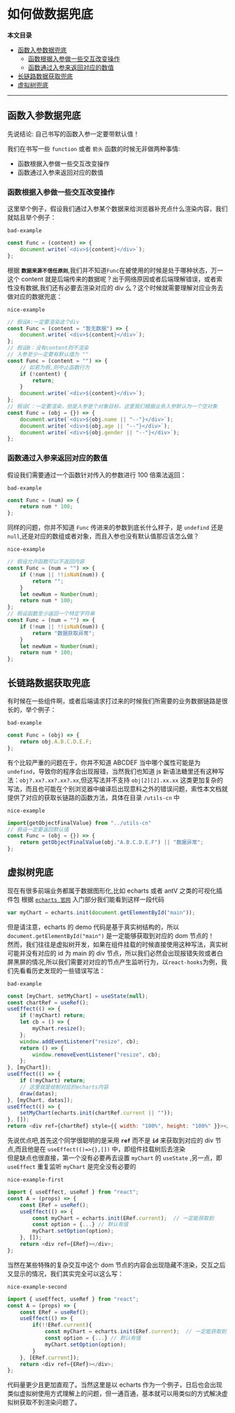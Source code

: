 # 如何做数据兜底

**本文目录**

-   [函数入参数据兜底](#函数入参数据兜底)
    -   [函数根据入参做一些交互改变操作](#函数根据入参做一些交互改变操作)
    -   [函数通过入参来返回对应的数值](#函数通过入参来返回对应的数值)
-   [长链路数据获取兜底](#长链路数据获取兜底)
-   [虚拟树兜底](#虚拟树兜底)

---

## 函数入参数据兜底

先说结论: 自己书写的函数入参一定要带默认值！

我们在书写一些 `function` 或者 `箭头` 函数的时候无非做两种事情:

-   函数根据入参做一些交互改变操作
-   函数通过入参来返回对应的数值

### **函数根据入参做一些交互改变操作**

这里举个例子，假设我们通过入参某个数据来给浏览器补充点什么渲染内容，我们就姑且举个例子：

`bad-example`

```javascript
const Func = (content) => {
    document.write(`<div>${content}</div>`);
};
```

根据 **`数据来源不信任原则`**,我们并不知道`Func`在被使用的时候是处于哪种状态，万一这个 content 就是后端传来的数据呢？出于网络原因或者后端理解错误，或者索性没有数据,我们还有必要去渲染对应的 div 么？这个时候就需要理解对应业务去做对应的数据兜底：

`nice-example`

```javascript
// 假设A:一定要渲染这个div
const Func = (content = "暂无数据") => {
    document.write(`<div>${content}</div>`);
};
// 假设B：没有content则不渲染
// 入参至少一定要有默认值为 ""
const Func = (content = "") => {
    // 如若为假,则中止函数行为
    if (!content) {
        return;
    }
    document.write(`<div>${content}</div>`);
};
// 假设C：一定要渲染，但是入参是个对象目标，这里我们根据业务入参默认为一个空对象
const Func = (obj = {}) => {
    document.write(`<div>${obj.name || "--"}</div>`);
    document.write(`<div>${obj.age || "--"}</div>`);
    document.write(`<div>${obj.gender || "--"}</div>`);
};
```

### **函数通过入参来返回对应的数值**

假设我们需要通过一个函数针对传入的参数进行 100 倍乘法返回：

`bad-example`

```javascript
const Func = (num) => {
    return num * 100;
};
```

同样的问题，你并不知道 `Func` 传进来的参数到底长什么样子，是 `undefind` 还是 `null`,还是对应的数组或者对象，而且入参也没有默认值那应该怎么做？

`nice-example`

```javascript
// 假设允许函数可以不返回内容
const Func = (num = "") => {
    if (!num || !!isNaN(num)) {
        return "";
    }
    let newNum = Number(num);
    return num * 100;
};
// 假设函数至少返回一个特定字符串
const Func = (num = "") => {
    if (!num || !!isNaN(num)) {
        return "数据获取异常";
    }
    let newNum = Number(num);
    return num * 100;
};
```

## 长链路数据获取兜底

有时候在一些组件啊，或者后端请求打过来的时候我们所需要的业务数据链路是很长的，举个例子：

`bad-example`

```javascript
const Func = (obj) => {
    return obj.A.B.C.D.E.F;
};
```

有个比较严重的问题在于，你并不知道 ABCDEF 当中哪个属性可能是为`undefind`，导致你的程序会出现报错，当然我们也知道 js 新语法糖里还有这种写法：`obj?.xx?.xx?.xx?.xx`,但这写法并不支持 `obj[2][2].xx.xx` 这类更加复杂的写法，而且也可能在个别浏览器中编译后出现意料之外的错误问题，索性本文档就提供了对应的获取长链路的函数方法，具体在目录 `/utils-cn` 中

`nice-example`

```javascript
import{getObjectFinalValue} from "../utils-cn"
// 假设一定要返回默认值
const Func = (obj = {}) => {
    return getObjectFinalValue(obj."A.B.C.D.E.F") || "数据异常";
};
```

## 虚拟树兜底

现在有很多前端业务都属于数据图形化,比如 echarts 或者 antV 之类的可视化插件包
根据 [`echarts 官网`](https://echarts.apache.org/handbook/zh/get-started/) 入门部分我们能看到这样一段代码

```javascript
var myChart = echarts.init(document.getElementById("main"));
```

但是请注意，echarts 的 demo 代码是基于真实树结构的，所以 `document.getElementById("main")` 是一定能够获取到对应的 dom 节点的！  
然而，我们往往是虚拟树开发，如果在组件挂载的时候直接使用这种写法，真实树可能并没有对应的 id 为 main 的 div 节点，所以我们必然会出现报错失败或者白屏黑屏的情况,所以我们需要对对应的节点产生监听行为，以`react-hooks`为例，我们先看看历史发现的一些错误写法：

`bad-example`

```javascript
const [myChart, setMyChart] = useState(null);
const chartRef = useRef();
useEffect(() => {
    if (!myChart) return;
    let cb = () => {
        myChart.resize();
    };
    window.addEventListener("resize", cb);
    return () => {
        window.removeEventListener("resize", cb);
    };
}, [myChart]);
useEffect(() => {
    if (!myChart) return;
    // 这里就是绘制对应的echarts内容
    draw(datas);
}, [myChart, datas]);
useEffect(() => {
    setMyChart(echarts.init(chartRef.current || ""));
}, []);
return <div ref={chartRef} style={{ width: "100%", height: "100%" }}></div>;
```

先说优点吧,首先这个同学很聪明的是采用 **`ref`** 而不是 **`id`** 来获取到对应的 div 节点,而且他是在 `useEffect(()=>{},[])` 中，即组件挂载树后去渲染  
但是缺点也很直接，第一个没有必要再去设置 `myChart` 的 `useState` ,另一点，即 `useEffect` 重复监听 `myChart` 是完全没有必要的

`nice-example-first`

```javascript
import { useEffect, useRef } from "react";
const A = (props) => {
    const ERef = useRef();
    useEffect(() => {
        const myChart = echarts.init(ERef.current);  // 一定能获取到
        const option = {...} // 默认有值
        myChart.setOption(option);
    }, []);
    return <div ref={ERef}></div>;
};
```

当然在某些特殊的复杂交互中这个 dom 节点的内容会出现隐藏不渲染，交互之后又显示的情况，我们其实完全可以这么写：

`nice-example-second`

```javascript
import { useEffect, useRef } from "react";
const A = (props) => {
    const ERef = useRef();
    useEffect(() => {
        if(!!ERef.current){
            const myChart = echarts.init(ERef.current);  // 一定能获取到
            const option = {...} // 默认有值
            myChart.setOption(option);
        }
    }, [ERef.current]);
    return <div ref={ERef}></div>;
};
```

代码量更少且更加直观了。当然这里是以 echarts 作为一个例子，日后也会出现类似虚拟树使用方式理解上的问题，但一通百通，基本就可以用类似的方式解决虚拟树获取不到渲染问题了。
